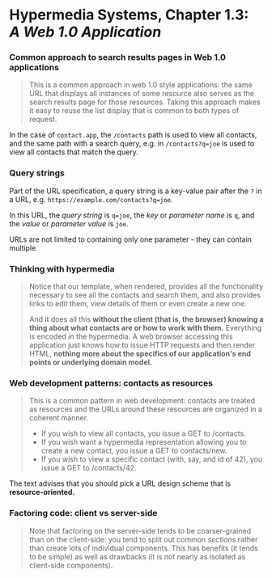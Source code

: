 # Hypermedia Systems, Chapter 1.3:<br>_A Web 1.0 Application_

### Common approach to search results pages in Web 1.0 applications
> This is a common approach in web 1.0 style applications: the same URL that displays all instances of some resource also serves as the search results page for those resources. Taking this approach makes it easy to reuse the list display that is common to both types of request.

In the case of `contact.app`, the `/contacts` path is used to view all contacts, and the same path with a search query, e.g. in `/contacts?q=joe` is used to view all contacts that match the query.

### Query strings
Part of the URL specification, a query string is a key-value pair after the `?` in a URL, e.g. `https://example.com/contacts?q=joe`.

In this URL, the *query string* is `q=joe`, the *key* or *parameter name* is `q`, and the *value* or *parameter value* is `joe`.

URLs are not limited to containing only one parameter - they can contain multiple.

### Thinking with hypermedia
> Notice that our template, when rendered, provides all the functionality necessary to see all the contacts and search them, and also provides links to edit them, view details of them or even create a new one.
> 
> And it does all this **without the client (that is, the browser) knowing a thing about what contacts are or how to work with them.** Everything is encoded *in* the hypermedia. A web browser accessing this application just knows how to issue HTTP requests and then render HTML, **nothing more about the specifics of our application's end points or underlying domain model.**

### Web development patterns: contacts as resources
> This is a common pattern in web development: contacts are treated as resources and the URLs around these resources are organized in a coherent manner.
> 
> - If you wish to view all contacts, you issue a GET to /contacts.
> - If you wish want a hypermedia representation allowing you to create a new contact, you issue a GET to contacts/new.
> - If you wish to view a specific contact (with, say, and id of 42), you issue a GET to /contacts/42.

The text advises that you should pick a URL design scheme that is **resource-oriented.**

### Factoring code: client vs server-side
> Note that factoring on the server-side tends to be coarser-grained than on the client-side: you tend to split out common *sections* rather than create lots of individual components. This has benefits (it tends to be simple) as well as drawbacks (it is not nearly as isolated as client-side components).
